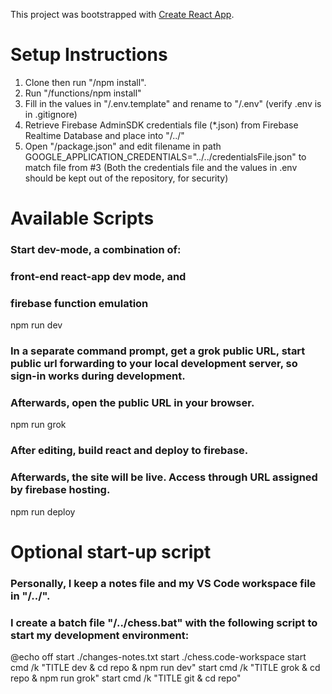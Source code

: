 This project was bootstrapped with [Create React App](https://github.com/facebook/create-react-app).

# Setup Instructions
1. Clone then run "/npm install". 
2. Run "/functions/npm install"
2. Fill in the values in "/.env.template" and rename to "/.env" (verify .env is in .gitignore)
3. Retrieve Firebase AdminSDK credentials file (*.json) from Firebase Realtime Database and place into "/../"
4. Open "/package.json" and edit filename in path GOOGLE_APPLICATION_CREDENTIALS="../../credentialsFile.json" to match file from #3 
(Both the credentials file and the values in .env should be kept out of the repository, for security)

# Available Scripts

### Start dev-mode, a combination of:
### 	front-end react-app dev mode, and 
### 	firebase function emulation
npm run dev

### In a separate command prompt, get a grok public URL, start public url forwarding to your local development server, so sign-in works during development.
### Afterwards, open the public URL in your browser.
npm run grok

### After editing, build react and deploy to firebase.
### Afterwards, the site will be live. Access through URL assigned by firebase hosting.
npm run deploy

# Optional start-up script
### Personally, I keep a notes file and my VS Code workspace file in "/../".
### I create a batch file "/../chess.bat" with the following script to start my development environment:
@echo off
start ./changes-notes.txt
start ./chess.code-workspace
start cmd /k "TITLE dev & cd repo & npm run dev"
start cmd /k "TITLE grok & cd repo & npm run grok"
start cmd /k "TITLE git & cd repo"




